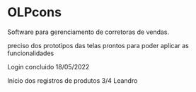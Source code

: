 # OLPcons
Software para gerenciamento de corretoras de vendas.

preciso dos prototipos das telas prontos para poder aplicar as funcionalidades

Login concluido 18/05/2022

Início dos registros de produtos 3/4
Leandro
